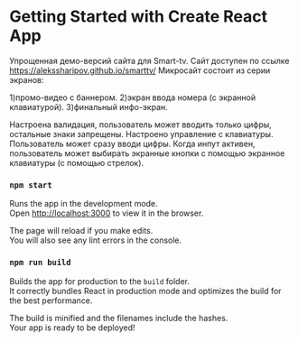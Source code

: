 # Getting Started with Create React App

Упрощенная демо-версий сайта для Smart-tv. Сайт доступен по ссылке https://alekssharipov.github.io/smarttv/
Микросайт состоит из серии экранов:

1)промо-видео с баннером.
2)экран ввода номера (с экранной клавиатурой).
3)финальный инфо-экран.

Настроена валидация, пользователь может вводить только цифры, остальные знаки запрещены. 
Настроено управление с клавиатуры. Пользователь может сразу вводи цифры. Когда инпут активен, пользователь может выбирать экранные кнопки с помощью экранное клавиатуры (с помощью стрелок).

### `npm start`

Runs the app in the development mode.\
Open [http://localhost:3000](http://localhost:3000) to view it in the browser.

The page will reload if you make edits.\
You will also see any lint errors in the console.

### `npm run build`

Builds the app for production to the `build` folder.\
It correctly bundles React in production mode and optimizes the build for the best performance.

The build is minified and the filenames include the hashes.\
Your app is ready to be deployed!

